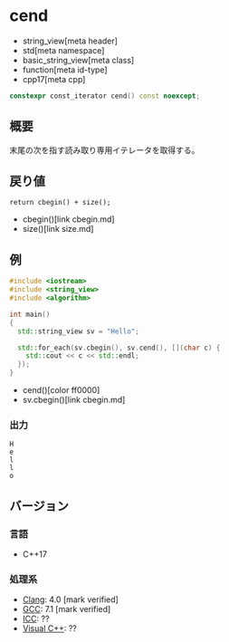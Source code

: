 # cend
* string_view[meta header]
* std[meta namespace]
* basic_string_view[meta class]
* function[meta id-type]
* cpp17[meta cpp]

```cpp
constexpr const_iterator cend() const noexcept;
```

## 概要
末尾の次を指す読み取り専用イテレータを取得する。


## 戻り値
```
return cbegin() + size();
```
* cbegin()[link cbegin.md]
* size()[link size.md]


## 例
```cpp example
#include <iostream>
#include <string_view>
#include <algorithm>

int main()
{
  std::string_view sv = "Hello";

  std::for_each(sv.cbegin(), sv.cend(), [](char c) {
    std::cout << c << std::endl;
  });
}
```
* cend()[color ff0000]
* sv.cbegin()[link cbegin.md]

### 出力
```
H
e
l
l
o
```


## バージョン
### 言語
- C++17

### 処理系
- [Clang](/implementation.md#clang): 4.0 [mark verified]
- [GCC](/implementation.md#gcc): 7.1 [mark verified]
- [ICC](/implementation.md#icc): ??
- [Visual C++](/implementation.md#visual_cpp): ??
